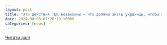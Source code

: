 ```yaml
---
layout: post
title: "Эти действия ТЦК незаконны — что должны знать украинцы, чтобы защитить свои права. Читайте на UKR.NET"
date: 2024-08-08 07:26:19 +0000
categories: [news]
---
```


[Читати далі](https://www.ukr.net/ru/news/details/society/106083639.html)
